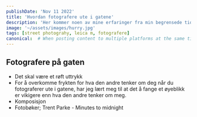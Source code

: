 ```yaml
---
publishDate: 'Nov 11 2022'
title: 'Hvordan fotografere ute i gatene'
description: 'Her kommer noen av mine erfaringer fra min begrensede tid '
image: '~/assets/images/hurry.jpg'
tags: [street photograhy, leica m, fotografere]
canonical:  # When posting content to multiple platforms at the same time (such as this website and Medium) and want to specify the ultimate authority. Remove it to automatically generate canonical
---
```


## Fotografere på gaten

- Det skal være et røft uttrykk
- For å overkomme frykten for hva den andre tenker om deg når du fotograferer ute i gatene, har jeg lært meg til at det å fange et øyeblikk er vikigere enn hva den andre tenker om meg.
- Komposisjon
- Fotobøker; Trent Parke - Minutes to midnight

